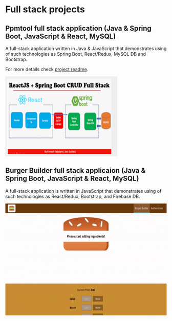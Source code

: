 # Full stack projects

## Ppmtool full stack application (Java & Spring Boot, JavaScript & React, MySQL)
A full-stack application written in Java & JavaScript that demonstrates using of such technologies as Spring Boot, React/Redux, MySQL DB and Bootstrap.

For more details check [project readme](https://github.com/vsushko/full-stack-projects/blob/master/ppmtool/README.md).

<img src="https://github.com/vsushko/full-stack-projects/blob/master/img/todo-app.png" width="350" height="250">

## Burger Builder full stack applicaion (Java & Spring Boot, JavaScript & React, MySQL)
A full-stack application is written in JavaScript that demonstrates using of such technologies as React/Redux, Bootstrap, and Firebase DB.

<img src="https://github.com/vsushko/full-stack-projects/blob/master/img/burger-builder.gif" width="550" height="350">
